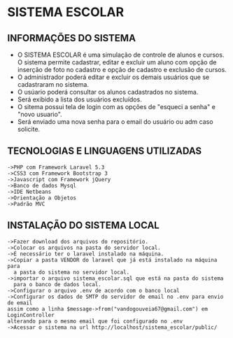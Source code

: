 
# SISTEMA ESCOLAR


## INFORMAÇÕES DO SISTEMA 

- O SISTEMA ESCOLAR é uma simulação de controle de alunos e cursos. 
O sistema permite cadastrar, editar e excluir um aluno com opção de inserção 
de foto no cadastro e opção de cadastro e exclusão de cursos. 
- O administrador poderá editar e excluir os demais usuários que se cadastraram no sistema.
- O usúario poderá consultar os alunos cadastrados no sistema.
- Será exibido a lista dos usuários excluídos.
- O sitema possui tela de login com as opções de "esqueci a senha" e "novo 
usuario".
- Será enviado uma nova senha para o email do usuário ou adm caso solicite.

## TECNOLOGIAS E LINGUAGENS UTILIZADAS
    ->PHP com Framework Laravel 5.3
    ->CSS3 com Framework Bootstrap 3
    ->Javascript com Framework jQuery
    ->Banco de dados Mysql
    ->IDE Netbeans
    ->Orientação a Objetos
    ->Padrão MVC

## INSTALAÇÃO DO SISTEMA LOCAL 
    ->Fazer download dos arquivos do repositório.
    ->Colocar os arquivos na pasta do servidor local.
    ->É necessário ter o laravel instalado na máquina.
    ->Copiar a pasta VENDOR do laravel que já está instalado na máquina para 
      a pasta do sistema no servidor local.
    ->importar o arquivo sistema_escolar.sql que está na pasta do sistema 
      para o banco de dados local.
    ->Configurar o arquivo .env de acordo com o banco local
    ->Configurar os dados de SMTP do servidor de email no .env para envio de email
    assim como a linha $message->from("vandogouveia67@gmail.com") em LoginController
    alterando para o mesmo email que foi configurado no .env
    ->Acessar o sistema na url http://localhost/sistema_escolar/public/
